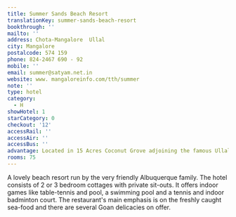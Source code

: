 ```yaml
---
title: Summer Sands Beach Resort
translationKey: summer-sands-beach-resort
bookthrough: ''
mailto: ''
address: Chota-Mangalore  Ullal
city: Mangalore
postalcode: 574 159
phone: 824-2467 690 - 92
mobile: ''
email: summer@satyam.net.in
website: www. mangaloreinfo.com/tth/summer
note: ''
type: hotel
category:
  - H
showHotel: 1
starCategory: 0
checkout: '12'
accessRail: ''
accessAir: ''
accessBus: ''
advantage: Located in 15 Acres Coconut Grove adjoining the famous Ullal Beach
rooms: 75
---
```

A lovely beach resort run by the very friendly Albuquerque family. The hotel consists of 2 or 3 bedroom cottages with private sit-outs. It offers indoor games like table-tennis and pool, a swimming pool and a tennis and indoor badminton court. The restaurant's main emphasis is on the freshly caught sea-food and there are several Goan delicacies on offer.